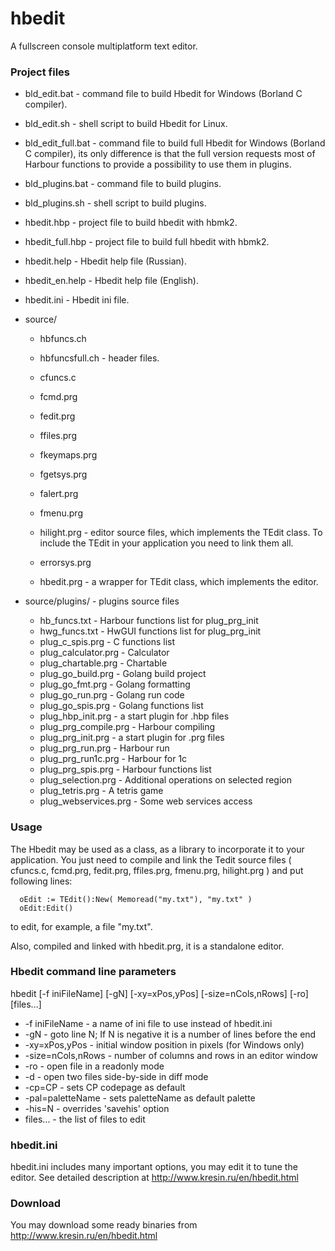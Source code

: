 # hbedit
A fullscreen console multiplatform text editor.

### Project files

  + bld_edit.bat        - command file to build Hbedit for Windows (Borland C compiler).
  + bld_edit.sh         - shell script to build Hbedit for Linux.
  + bld_edit_full.bat   - command file to build full Hbedit for Windows (Borland C compiler),
                        its only difference is that the full version requests most of Harbour
                        functions to provide a possibility to use them in plugins.
  + bld_plugins.bat     - command file to build plugins.
  + bld_plugins.sh      - shell script to build plugins.
  + hbedit.hbp          - project file to build hbedit with hbmk2.
  + hbedit_full.hbp     - project file to build full hbedit with hbmk2.
  + hbedit.help         - Hbedit help file (Russian).
  + hbedit_en.help      - Hbedit help file (English).
  + hbedit.ini          - Hbedit ini file.

  + source/
    + hbfuncs.ch
    + hbfuncsfull.ch    - header files.

    + cfuncs.c
    + fcmd.prg
    + fedit.prg
    + ffiles.prg
    + fkeymaps.prg
    + fgetsys.prg
    + falert.prg
    + fmenu.prg
    + hilight.prg       - editor source files, which implements the TEdit class.
                        To include the TEdit in your application you need to link them all.

    + errorsys.prg
    + hbedit.prg        - a wrapper for TEdit class, which implements the editor.

  + source/plugins/     - plugins source files
    + hb_funcs.txt          - Harbour functions list for plug_prg_init
    + hwg_funcs.txt         - HwGUI functions list for plug_prg_init
    + plug_c_spis.prg       - C functions list
    + plug_calculator.prg   - Calculator
    + plug_chartable.prg    - Chartable
    + plug_go_build.prg     - Golang build project
    + plug_go_fmt.prg       - Golang formatting
    + plug_go_run.prg       - Golang run code
    + plug_go_spis.prg      - Golang functions list
    + plug_hbp_init.prg     - a start plugin for .hbp files
    + plug_prg_compile.prg  - Harbour compiling
    + plug_prg_init.prg     - a start plugin for .prg files
    + plug_prg_run.prg      - Harbour run
    + plug_prg_run1c.prg    - Harbour for 1c
    + plug_prg_spis.prg     - Harbour functions list
    + plug_selection.prg    - Additional operations on selected region
    + plug_tetris.prg       - A tetris game
    + plug_webservices.prg  - Some web services access

### Usage

  The Hbedit may be used as a class, as a library to incorporate it to your application.
  You just need to compile and link the Tedit source files ( cfuncs.c, fcmd.prg, fedit.prg,
  ffiles.prg, fmenu.prg, hilight.prg ) and put following lines:

      oEdit := TEdit():New( Memoread("my.txt"), "my.txt" )
      oEdit:Edit()

  to edit, for example, a file "my.txt".

  Also, compiled and linked with hbedit.prg, it is a standalone editor.

### Hbedit command line parameters
  
  hbedit [-f iniFileName] [-gN] [-xy=xPos,yPos] [-size=nCols,nRows] [-ro] [files...]

  - -f iniFileName      - a name of ini file to use instead of hbedit.ini
  - -gN                 - goto line N; If N is negative it is a number of lines before the end
  - -xy=xPos,yPos       - initial window position in pixels (for Windows only)
  - -size=nCols,nRows   - number of columns and rows in an editor window
  - -ro                 - open file in a readonly mode
  - -d                  - open two files side-by-side in diff mode
  - -cp=CP              - sets CP codepage as default
  - -pal=paletteName    - sets paletteName as default palette
  - -his=N              - overrides 'savehis' option
  - files...            - the list of files to edit


### hbedit.ini

 hbedit.ini includes many important options, you may edit it to tune the editor.
 See detailed description at http://www.kresin.ru/en/hbedit.html

### Download
   You may download some ready binaries from http://www.kresin.ru/en/hbedit.html
